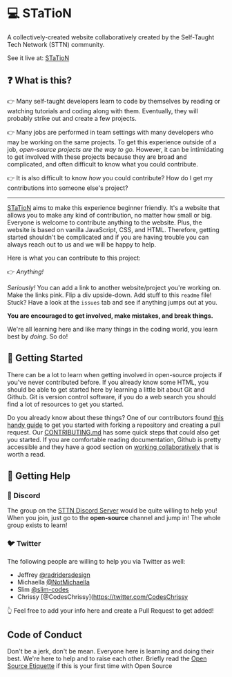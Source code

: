 # :computer: STaTioN

A collectively-created website collaboratively created by the Self-Taught Tech Network (STTN) community.

See it live at: [STaTioN](https://station-team.netlify.app)

## :question: What is this?

👉 Many self-taught developers learn to code by themselves by reading or watching tutorials and coding along with them. Eventually, they will probably strike out and create a few projects.

👉 Many jobs are performed in team settings with many developers who may be working on the same projects. To get this experience outside of a job, _open-source projects are the way to go._ However, it can be intimidating to get involved with these projects because they are broad and complicated, and often difficult to know what you could contribute.

👉 It is also difficult to know *how* you could contribute? How do I get my contributions into someone else's project?

---

[STaTioN](https://station-team.netlify.app) aims to make this experience beginner friendly. It's a website that allows you to make any kind of contribution, no matter how small or big. Everyone is welcome to contribute anything to the website. Plus, the website is based on vanilla JavaScript, CSS, and HTML. Therefore, getting started shouldn't be complicated and if you are having trouble you can always reach out to us and we will be happy to help.

Here is what you can contribute to this project:

👉 *Anything!*

*Seriously!* You can add a link to another website/project you're working on. Make the links pink. Flip a div upside-down. Add stuff to this `readme` file! Stuck? Have a look at the `issues` tab and see if anything jumps out at you.

**You are encouraged to get involved, make mistakes, and break things.**

We're all learning here and like many things in the coding world, you learn best by *doing*. So do!

## :hammer: Getting Started

There can be a lot to learn when getting involved in open-source projects if you've never contributed before. If you already know some HTML, you should be able to get started here by learning a little bit about Git and Github. Git is version control software, if you do a web search you should find a lot of resources to get you started.

Do you already know about these things? One of our contributors found [this handy guide](https://www.freecodecamp.org/news/a-practical-guide-to-start-opensource-contributions/) to get you started with forking a repository and creating a pull request. Our [CONTRIBUTING.md](https://github.com/jeffreycharters/station/blob/main/CONTRIBUTING.md) has some quick steps that could also get you started. If you are comfortable reading documentation, Github is pretty accessible and they have a good section on [working collaboratively](https://docs.github.com/en/pull-requests/collaborating-with-pull-requests/getting-started/about-collaborative-development-models) that is worth a read.

## :information_desk_person: Getting Help

### :space_invader: Discord

The group on the [STTN Discord Server](https://discord.gg/NhAfhBnh8g) would be quite willing to help you! When you join, just go to the **open-source** channel and jump in! The whole group exists to learn!

### :bird: Twitter

The following people are willing to help you via Twitter as well:

- Jeffrey [@radridersdesign](https://twitter.com/radridersdesign)
- Michaella [@NotMichaella](https://twitter.com/NotMichaella)
- Slim [@slim-codes](https://twitter.com/slimcodes)
- Chrissy [@CodesChrissy](https://twitter.com/CodesChrissy

👆 Feel free to add your info here and create a Pull Request to get added!

## Code of Conduct

Don't be a jerk, don't be mean. Everyone here is learning and doing their best. We're here to help and to raise each other. Briefly read the [Open Source Etiquette](https://developer.mozilla.org/en-US/docs/MDN/Community/Open_source_etiquette) if this is your first time with Open Source
